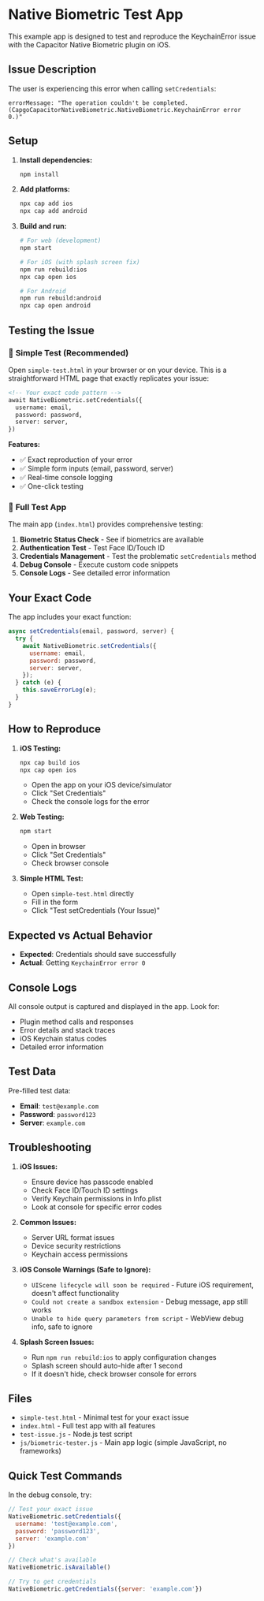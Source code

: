 # Native Biometric Test App

This example app is designed to test and reproduce the KeychainError issue with the Capacitor Native Biometric plugin on iOS.

## Issue Description

The user is experiencing this error when calling `setCredentials`:

```
errorMessage: "The operation couldn't be completed. (CapgoCapacitorNativeBiometric.NativeBiometric.KeychainError error 0.)"
```

## Setup

1. **Install dependencies:**
   ```bash
   npm install
   ```

2. **Add platforms:**
   ```bash
   npx cap add ios
   npx cap add android
   ```

3. **Build and run:**
   ```bash
   # For web (development)
   npm start

   # For iOS (with splash screen fix)
   npm run rebuild:ios
   npx cap open ios

   # For Android
   npm run rebuild:android
   npx cap open android
   ```

## Testing the Issue

### 🚀 **Simple Test (Recommended)**

Open `simple-test.html` in your browser or on your device. This is a straightforward HTML page that exactly replicates your issue:

```html
<!-- Your exact code pattern -->
await NativeBiometric.setCredentials({
  username: email,
  password: password,
  server: server,
})
```

**Features:**
- ✅ Exact reproduction of your error
- ✅ Simple form inputs (email, password, server)
- ✅ Real-time console logging
- ✅ One-click testing

### 🧪 **Full Test App**

The main app (`index.html`) provides comprehensive testing:

1. **Biometric Status Check** - See if biometrics are available
2. **Authentication Test** - Test Face ID/Touch ID
3. **Credentials Management** - Test the problematic `setCredentials` method
4. **Debug Console** - Execute custom code snippets
5. **Console Logs** - See detailed error information

## Your Exact Code

The app includes your exact function:

```javascript
async setCredentials(email, password, server) {
  try {
    await NativeBiometric.setCredentials({
      username: email,
      password: password,
      server: server,
    });
  } catch (e) {
    this.saveErrorLog(e);
  }
}
```

## How to Reproduce

1. **iOS Testing:**
   ```bash
   npx cap build ios
   npx cap open ios
   ```
   - Open the app on your iOS device/simulator
   - Click "Set Credentials"
   - Check the console logs for the error

2. **Web Testing:**
   ```bash
   npm start
   ```
   - Open in browser
   - Click "Set Credentials"
   - Check browser console

3. **Simple HTML Test:**
   - Open `simple-test.html` directly
   - Fill in the form
   - Click "Test setCredentials (Your Issue)"

## Expected vs Actual Behavior

- **Expected**: Credentials should save successfully
- **Actual**: Getting `KeychainError error 0`

## Console Logs

All console output is captured and displayed in the app. Look for:
- Plugin method calls and responses
- Error details and stack traces
- iOS Keychain status codes
- Detailed error information

## Test Data

Pre-filled test data:
- **Email**: `test@example.com`
- **Password**: `password123`
- **Server**: `example.com`

## Troubleshooting

1. **iOS Issues:**
   - Ensure device has passcode enabled
   - Check Face ID/Touch ID settings
   - Verify Keychain permissions in Info.plist
   - Look at console for specific error codes

2. **Common Issues:**
   - Server URL format issues
   - Device security restrictions
   - Keychain access permissions

3. **iOS Console Warnings (Safe to Ignore):**
   - `UIScene lifecycle will soon be required` - Future iOS requirement, doesn't affect functionality
   - `Could not create a sandbox extension` - Debug message, app still works
   - `Unable to hide query parameters from script` - WebView debug info, safe to ignore

4. **Splash Screen Issues:**
   - Run `npm run rebuild:ios` to apply configuration changes
   - Splash screen should auto-hide after 1 second
   - If it doesn't hide, check browser console for errors

## Files

- `simple-test.html` - Minimal test for your exact issue
- `index.html` - Full test app with all features
- `test-issue.js` - Node.js test script
- `js/biometric-tester.js` - Main app logic (simple JavaScript, no frameworks)

## Quick Test Commands

In the debug console, try:
```javascript
// Test your exact issue
NativeBiometric.setCredentials({
  username: 'test@example.com',
  password: 'password123',
  server: 'example.com'
})

// Check what's available
NativeBiometric.isAvailable()

// Try to get credentials
NativeBiometric.getCredentials({server: 'example.com'})
```